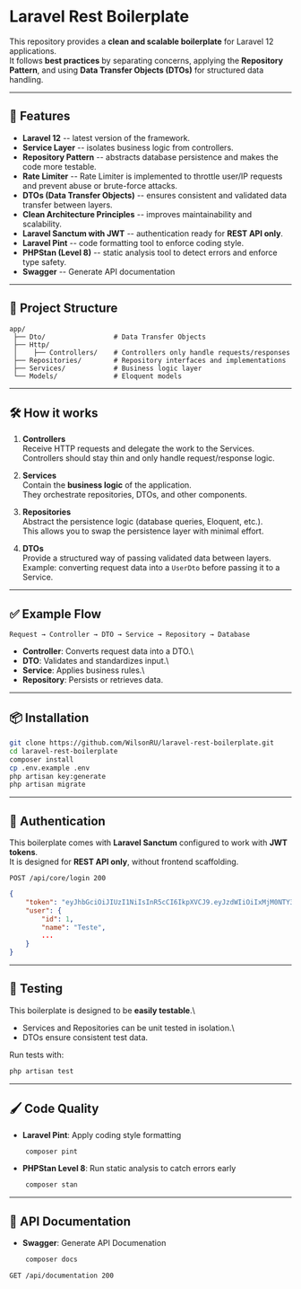 # Laravel Rest Boilerplate

This repository provides a **clean and scalable boilerplate** for
Laravel 12 applications.\
It follows **best practices** by separating concerns, applying the
**Repository Pattern**, and using **Data Transfer Objects (DTOs)** for
structured data handling.

------------------------------------------------------------------------

## 🚀 Features

-   **Laravel 12** -- latest version of the framework.
-   **Service Layer** -- isolates business logic from controllers.
-   **Repository Pattern** -- abstracts database persistence and makes
    the code more testable.
-   **Rate Limiter** -- Rate Limiter is implemented to throttle user/IP 
    requests and prevent abuse or brute-force attacks. 
-   **DTOs (Data Transfer Objects)** -- ensures consistent and validated
    data transfer between layers.
-   **Clean Architecture Principles** -- improves maintainability and scalability.
-   **Laravel Sanctum with JWT** -- authentication ready for **REST API only**.
-   **Laravel Pint** -- code formatting tool to enforce coding style.
-   **PHPStan (Level 8)** -- static analysis tool to detect errors and
    enforce type safety.
-   **Swagger** -- Generate API documentation

------------------------------------------------------------------------

## 📂 Project Structure

    app/
     ├── Dto/                 # Data Transfer Objects
     ├── Http/
     │    ├── Controllers/    # Controllers only handle requests/responses
     ├── Repositories/        # Repository interfaces and implementations
     ├── Services/            # Business logic layer
     └── Models/              # Eloquent models

------------------------------------------------------------------------

## 🛠 How it works

1.  **Controllers**\
    Receive HTTP requests and delegate the work to the Services.\
    Controllers should stay thin and only handle request/response logic.

2.  **Services**\
    Contain the **business logic** of the application.\
    They orchestrate repositories, DTOs, and other components.

3.  **Repositories**\
    Abstract the persistence logic (database queries, Eloquent, etc.).\
    This allows you to swap the persistence layer with minimal effort.

4.  **DTOs**\
    Provide a structured way of passing validated data between layers.\
    Example: converting request data into a `UserDto` before passing it
    to a Service.

------------------------------------------------------------------------

## ✅ Example Flow

    Request → Controller → DTO → Service → Repository → Database

-   **Controller**: Converts request data into a DTO.\
-   **DTO**: Validates and standardizes input.\
-   **Service**: Applies business rules.\
-   **Repository**: Persists or retrieves data.

------------------------------------------------------------------------

## 📦 Installation

``` bash
git clone https://github.com/WilsonRU/laravel-rest-boilerplate.git
cd laravel-rest-boilerplate
composer install
cp .env.example .env
php artisan key:generate
php artisan migrate
```

------------------------------------------------------------------------

## 🔑 Authentication

This boilerplate comes with **Laravel Sanctum** configured to work with
**JWT tokens**.\
It is designed for **REST API only**, without frontend scaffolding.


    POST /api/core/login 200


``` json
{
    "token": "eyJhbGciOiJIUzI1NiIsInR5cCI6IkpXVCJ9.eyJzdWIiOiIxMjM0NTY3ODkwIiwibmFtZSI6IkpvaG4gRG9lIiwiYWRtaW4iOnRydWUsImlhdCI6MTUxNjIzOTAyMn0.KMUFsIDTnFmyG3nMiGM6H9FNFUROf3wh7SmqJp-QV30",
    "user": {
        "id": 1,
        "name": "Teste",
        ...
    }
}
```
------------------------------------------------------------------------

## 🧪 Testing

This boilerplate is designed to be **easily testable**.\
- Services and Repositories can be unit tested in isolation.\
- DTOs ensure consistent test data.

Run tests with:

``` bash
php artisan test
```

------------------------------------------------------------------------

## 🖌 Code Quality

- **Laravel Pint**: Apply coding style formatting

``` bash
    composer pint
```

- **PHPStan Level 8**: Run static analysis to catch errors early

``` bash
    composer stan
```
------------------------------------------------------------------------

## 📃 API Documentation

- **Swagger**: Generate API Documenation

``` bash
    composer docs
```


    GET /api/documentation 200

